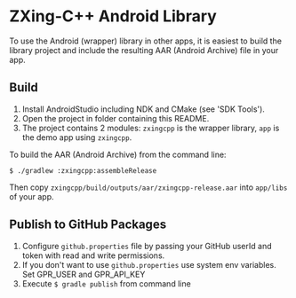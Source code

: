 # ZXing-C++ Android Library

To use the Android (wrapper) library in other apps, it is easiest
to build the library project and include the resulting AAR (Android
Archive) file in your app.

## Build

1. Install AndroidStudio including NDK and CMake (see 'SDK Tools').
2. Open the project in folder containing this README.
3. The project contains 2 modules: `zxingcpp` is the wrapper library, `app` is the demo app using `zxingcpp`.

To build the AAR (Android Archive) from the command line:

	$ ./gradlew :zxingcpp:assembleRelease

Then copy `zxingcpp/build/outputs/aar/zxingcpp-release.aar` into `app/libs` of your app.

## Publish to GitHub Packages

1. Configure `github.properties` file by passing your GitHub userId and token with read and write permissions. 
2. If you don't want to use `github.properties` use system env variables. Set GPR_USER and GPR_API_KEY
3. Execute `$ gradle publish` from command line

